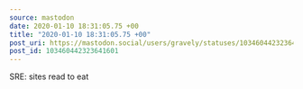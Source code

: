 ```yaml
---
source: mastodon
date: 2020-01-10 18:31:05.75 +00
title: "2020-01-10 18:31:05.75 +00"
post_uri: https://mastodon.social/users/gravely/statuses/103460442323641601
post_id: 103460442323641601
---
```

SRE: sites read to eat


